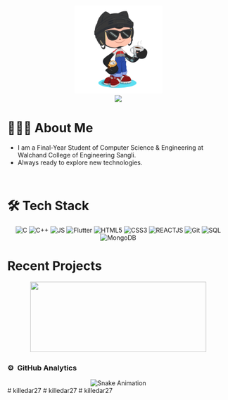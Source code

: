 <div>
    <div align="center">
        <img src="GitHub.png" height="200"/>
    </div>
    <div align="center">
        <img src="https://readme-typing-svg.herokuapp.com?color=%236FDA44&size=32&center=true&vCenter=true&width=600&height=50&lines=Hi+👋,+I'm+Prathmesh;Flutter+Developer;Web+Developer;Competitive+Programmer;CSE Enthusiast"/>
    </div>

 <h1>👨🏻‍💻 About Me</h1>
 
   <p>
 
   - I am a Final-Year Student of Computer Science & Engineering at Walchand College of Engineering Sangli.
   - Always ready to explore new technologies.

</div>

<br>
<h1>🛠  Tech Stack </h1>

<p align="center"> 
<!--   Languagees and Scripts  -->
 <img alt="C" src="https://img.shields.io/badge/c-%2300599C.svg?style=for-the-badge&logo=c&logoColor=white"/>
 <img alt="C++" src="https://img.shields.io/badge/c++-%2300599C.svg?style=for-the-badge&logo=c%2B%2B&logoColor=white"/>
 <!-- <img alt="PYTHON" src="https://img.shields.io/badge/Python-F05032?style=for-the-badge&logo=python&logoColor=white"/> -->
 <img alt="JS" src="https://img.shields.io/badge/JS-F05032?style=for-the-badge&logo=javascript&logoColor=white" />
<!--  Developemtn -->
 <img alt="Flutter" src="https://img.shields.io/badge/flutter-%2300599C?style=for-the-badge&logo=flutter&logoColor=white" />
 <img alt="HTML5" src="https://img.shields.io/badge/html5-%23E34F26.svg?&style=for-the-badge&logo=html5&logoColor=white" />
 <img alt="CSS3" src="https://img.shields.io/badge/css3-%23E34F26.svg?&style=for-the-badge&logo=css3&logoColor=white" />
  <img alt="REACTJS" src="https://img.shields.io/badge/REACT-%2300599C?style=for-the-badge&logo=react&logoColor=white" /> 
  <img alt="Git" src="https://img.shields.io/badge/Git-%2300599C?style=for-the-badge&logo=git&logoColor=white" />
<!-- 
  <!-- <img alt="Firebase" src="https://img.shields.io/badge/firebase-F05032?style=for-the-badge&logo=firebase&logoColor=white" /> -->
  <img alt="SQL" src="https://img.shields.io/badge/mysql-F05032?style=for-the-badge&logo=mysql&logoColor=white" />  
  <img alt="MongoDB" src="https://img.shields.io/badge/MongoDB-%2300599C?style=for-the-badge&logo=mongodb&logoColor=white" />
  <!-- <img alt="heroku" src="https://img.shields.io/badge/heroku-%2300599C.svg?style=for-the-badge&logo=heroku&logoColor=white" /> --> 
 
</p>

<h1>Recent Projects </h1>
<div align="center">
<!-- <a href="https://github.com/killedar27/QueueAutomation"><img src="https://github-readme-stats.vercel.app/api/pin/?username=killedar27&repo=QueueAutomation&show_icons=true&theme=jolly" style="width:400px; height:160px;"></a> -->
<a href="https://github.com/killedar27/preferential_voting_Using_Blockhain"><img src="https://github-readme-stats.vercel.app/api/pin/?username=killedar27&repo=preferential_voting_Using_Blockhain&show_icons=true&theme=jolly" style="width:400px; height:160px;"> </a>
</div>


### ⚙️ &nbsp;GitHub Analytics

<p align="center">
<!-- <a href="https://github.com/killedar27">
  <img height="180em" src="https://github-readme-streak-stats.herokuapp.com/?user=killedar27&theme=dark&date_format=j%20M%5B%20Y%5D&currStreakLabel=6FDA44&fire=6FDA44&ring=6FDA44"/>
  <img height="180em" src="https://github-readme-stats-eight-theta.vercel.app/api/top-langs/?username=killedar27&layout=compact&langs_count=8&theme=algolia"/> 
    <br>
    <img src="https://github.com/killedar27/killedar27/blob/main/generated/overview.svg"/>
</a> -->
</p>
<!-- <p align="center">
<a href="https://github.com/killedar27">
  
  <!-- <img  src="https://github-readme-streak-stats.herokuapp.com/?user=killedar27&theme=dark&date_format=j%20M%5B%20Y%5D&currStreakLabel=6FDA44&fire=6FDA44&ring=6FDA44"/>
</a> --> 
<div align="center">
    <img alt="Snake Animation" src="https://github.com/killedar27/killedar27/blob/output/github-contribution-grid-snake.svg" />  
</div>
#   k i l l e d a r 2 7 
 
 #   k i l l e d a r 2 7 
 
 #   k i l l e d a r 2 7 
 
 